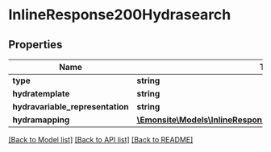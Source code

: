 # InlineResponse200Hydrasearch

## Properties
Name | Type | Description | Notes
------------ | ------------- | ------------- | -------------
**type** | **string** |  | [optional] 
**hydratemplate** | **string** |  | [optional] 
**hydravariable_representation** | **string** |  | [optional] 
**hydramapping** | [**\Emonsite\Models\InlineResponse200HydrasearchHydramapping[]**](InlineResponse200HydrasearchHydramapping.md) |  | [optional] 

[[Back to Model list]](../../README.md#documentation-for-models) [[Back to API list]](../../README.md#documentation-for-api-endpoints) [[Back to README]](../../README.md)

